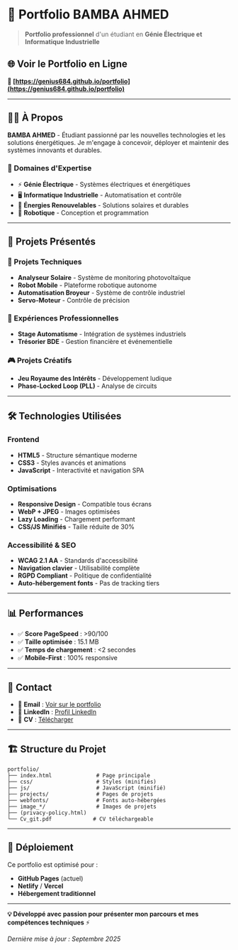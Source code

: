 # 🎯 Portfolio BAMBA AHMED

> **Portfolio professionnel** d'un étudiant en **Génie Électrique et Informatique Industrielle**

## 🌐 Voir le Portfolio en Ligne

**🔗 [https://genius684.github.io/portfolio](https://genius684.github.io/portfolio)**

---

## 👨‍🎓 À Propos

**BAMBA AHMED** - Étudiant passionné par les nouvelles technologies et les solutions énergétiques. Je m'engage à concevoir, déployer et maintenir des systèmes innovants et durables.

### 🎯 Domaines d'Expertise
- ⚡ **Génie Électrique** - Systèmes électriques et énergétiques
- 🖥️ **Informatique Industrielle** - Automatisation et contrôle
- 🔋 **Énergies Renouvelables** - Solutions solaires et durables
- 🤖 **Robotique** - Conception et programmation

---

## 🚀 Projets Présentés

### 🔬 Projets Techniques
- **Analyseur Solaire** - Système de monitoring photovoltaïque
- **Robot Mobile** - Plateforme robotique autonome
- **Automatisation Broyeur** - Système de contrôle industriel
- **Servo-Moteur** - Contrôle de précision

### 💼 Expériences Professionnelles
- **Stage Automatisme** - Intégration de systèmes industriels
- **Trésorier BDE** - Gestion financière et événementielle

### 🎮 Projets Créatifs
- **Jeu Royaume des Intérêts** - Développement ludique
- **Phase-Locked Loop (PLL)** - Analyse de circuits

---

## 🛠️ Technologies Utilisées

### Frontend
- **HTML5** - Structure sémantique moderne
- **CSS3** - Styles avancés et animations
- **JavaScript** - Interactivité et navigation SPA

### Optimisations
- **Responsive Design** - Compatible tous écrans
- **WebP + JPEG** - Images optimisées
- **Lazy Loading** - Chargement performant
- **CSS/JS Minifiés** - Taille réduite de 30%

### Accessibilité & SEO
- **WCAG 2.1 AA** - Standards d'accessibilité
- **Navigation clavier** - Utilisabilité complète
- **RGPD Compliant** - Politique de confidentialité
- **Auto-hébergement fonts** - Pas de tracking tiers

---

## 📊 Performances

- ✅ **Score PageSpeed** : >90/100
- ✅ **Taille optimisée** : 15.1 MB
- ✅ **Temps de chargement** : <2 secondes
- ✅ **Mobile-First** : 100% responsive

---

## 📱 Contact

- 📧 **Email** : [Voir sur le portfolio](https://genius684.github.io/portfolio#contact)
- 💼 **LinkedIn** : [Profil LinkedIn](https://genius684.github.io/portfolio#contact)
- 📄 **CV** : [Télécharger](https://genius684.github.io/portfolio/Cv_git.pdf)

---

## 🏗️ Structure du Projet

```
portfolio/
├── index.html              # Page principale
├── css/                    # Styles (minifiés)
├── js/                     # JavaScript (minifié)
├── projects/               # Pages de projets
├── webfonts/               # Fonts auto-hébergées
├── image_*/                # Images de projets
├── (privacy-policy.html)
└── Cv_git.pdf             # CV téléchargeable
```

---

## 🚀 Déploiement

Ce portfolio est optimisé pour :
- **GitHub Pages** (actuel)
- **Netlify** / **Vercel**
- **Hébergement traditionnel**

---

**💡 Développé avec passion pour présenter mon parcours et mes compétences techniques** ⚡

*Dernière mise à jour : Septembre 2025* 